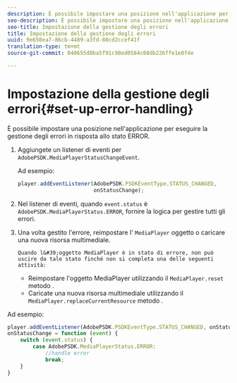 ```yaml
---
description: È possibile impostare una posizione nell'applicazione per eseguire la gestione degli errori in risposta allo stato ERROR.
seo-description: È possibile impostare una posizione nell'applicazione per eseguire la gestione degli errori in risposta allo stato ERROR.
seo-title: Impostazione della gestione degli errori
title: Impostazione della gestione degli errori
uuid: 9e650ea7-86cb-4489-a3fd-80cd2ccef41f
translation-type: tm+mt
source-git-commit: 040655d8ba5f91c98ed0584c08db226ffe1e0f4e

---
```



# Impostazione della gestione degli errori{#set-up-error-handling}

È possibile impostare una posizione nell&#39;applicazione per eseguire la gestione degli errori in risposta allo stato ERROR.

1. Aggiungete un listener di eventi per `AdobePSDK.MediaPlayerStatusChangeEvent`.

   Ad esempio:

   ```js
   player.addEventListener(AdobePSDK.PSDKEventType.STATUS_CHANGED, 
                           onStatusChange);
   ```

1. Nel listener di eventi, quando `event.status` è `AdobePSDK.MediaPlayerStatus.ERROR`, fornire la logica per gestire tutti gli errori.
1. Una volta gestito l&#39;errore, reimpostare l&#39; `MediaPlayer` oggetto o caricare una nuova risorsa multimediale.

       Quando l&#39;oggetto MediaPlayer è in stato di errore, non può uscire da tale stato finché non si completa una delle seguenti attività:
   
   * Reimpostare l&#39;oggetto MediaPlayer utilizzando il `MediaPlayer.reset` metodo .
   * Caricate una nuova risorsa multimediale utilizzando il `MediaPlayer.replaceCurrentResource` metodo .

<!--<a id="example_342CA5A8CD7C45BD88233C5BDBB17220"></a>-->

Ad esempio:

```js
player.addEventListener(AdobePSDK.PSDKEventType.STATUS_CHANGED, onStatusChange); 
onStatusChange = function (event) { 
    switch (event.status) { 
        case AdobePSDK.MediaPlayerStatus.ERROR: 
            //handle error 
            break; 
    } 
} 
```

